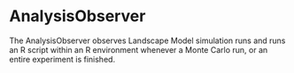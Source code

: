 # AnalysisObserver

The AnalysisObserver observes Landscape Model simulation runs and runs an R script within an R environment whenever
a Monte Carlo run, or an entire experiment is finished.